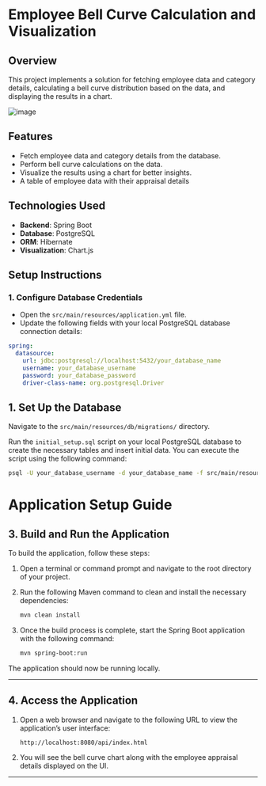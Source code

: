 # Employee Bell Curve Calculation and Visualization

## Overview
This project implements a solution for fetching employee data and category details, calculating a bell curve distribution based on the data, and displaying the results in a chart.

![image](https://github.com/user-attachments/assets/79318f24-24c5-4668-9231-5e6a25178691)


## Features
- Fetch employee data and category details from the database.
- Perform bell curve calculations on the data.
- Visualize the results using a chart for better insights.
- A table of employee data with their appraisal details

## Technologies Used
- **Backend**: Spring Boot
- **Database**: PostgreSQL
- **ORM**: Hibernate
- **Visualization**: Chart.js

## Setup Instructions

### 1. Configure Database Credentials

- Open the `src/main/resources/application.yml` file.
- Update the following fields with your local PostgreSQL database connection details:

```yaml
spring:
  datasource:
    url: jdbc:postgresql://localhost:5432/your_database_name
    username: your_database_username
    password: your_database_password
    driver-class-name: org.postgresql.Driver
```



## 1. Set Up the Database

Navigate to the `src/main/resources/db/migrations/` directory.

Run the `initial_setup.sql` script on your local PostgreSQL database to create the necessary tables and insert initial data. You can execute the script using the following command:

```bash
psql -U your_database_username -d your_database_name -f src/main/resources/db/migrations/initial_setup.sql
```
# Application Setup Guide

## 3. Build and Run the Application

To build the application, follow these steps:

1. Open a terminal or command prompt and navigate to the root directory of your project.

2. Run the following Maven command to clean and install the necessary dependencies:

    ```bash
    mvn clean install
    ```

3. Once the build process is complete, start the Spring Boot application with the following command:

    ```bash
    mvn spring-boot:run
    ```

The application should now be running locally.

---

## 4. Access the Application

1. Open a web browser and navigate to the following URL to view the application’s user interface:

    ```text
    http://localhost:8080/api/index.html
    ```

2. You will see the bell curve chart along with the employee appraisal details displayed on the UI.

---

